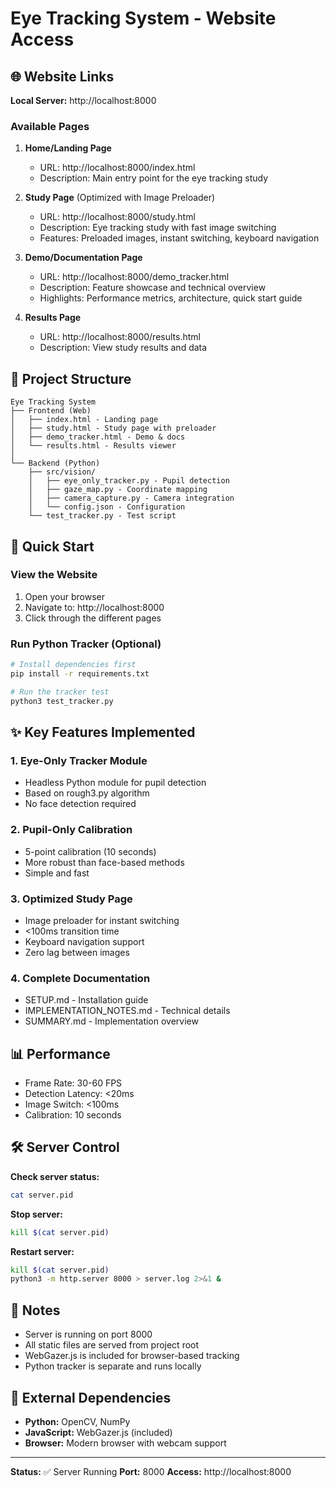 # Eye Tracking System - Website Access

## 🌐 Website Links

**Local Server:** http://localhost:8000

### Available Pages

1. **Home/Landing Page**
   - URL: http://localhost:8000/index.html
   - Description: Main entry point for the eye tracking study

2. **Study Page** (Optimized with Image Preloader)
   - URL: http://localhost:8000/study.html
   - Description: Eye tracking study with fast image switching
   - Features: Preloaded images, instant switching, keyboard navigation

3. **Demo/Documentation Page**
   - URL: http://localhost:8000/demo_tracker.html
   - Description: Feature showcase and technical overview
   - Highlights: Performance metrics, architecture, quick start guide

4. **Results Page**
   - URL: http://localhost:8000/results.html
   - Description: View study results and data

## 📂 Project Structure

```
Eye Tracking System
├── Frontend (Web)
│   ├── index.html - Landing page
│   ├── study.html - Study page with preloader
│   ├── demo_tracker.html - Demo & docs
│   └── results.html - Results viewer
│
└── Backend (Python)
    ├── src/vision/
    │   ├── eye_only_tracker.py - Pupil detection
    │   ├── gaze_map.py - Coordinate mapping
    │   ├── camera_capture.py - Camera integration
    │   └── config.json - Configuration
    └── test_tracker.py - Test script
```

## 🚀 Quick Start

### View the Website
1. Open your browser
2. Navigate to: http://localhost:8000
3. Click through the different pages

### Run Python Tracker (Optional)
```bash
# Install dependencies first
pip install -r requirements.txt

# Run the tracker test
python3 test_tracker.py
```

## ✨ Key Features Implemented

### 1. Eye-Only Tracker Module
- Headless Python module for pupil detection
- Based on rough3.py algorithm
- No face detection required

### 2. Pupil-Only Calibration
- 5-point calibration (10 seconds)
- More robust than face-based methods
- Simple and fast

### 3. Optimized Study Page
- Image preloader for instant switching
- <100ms transition time
- Keyboard navigation support
- Zero lag between images

### 4. Complete Documentation
- SETUP.md - Installation guide
- IMPLEMENTATION_NOTES.md - Technical details
- SUMMARY.md - Implementation overview

## 📊 Performance

- Frame Rate: 30-60 FPS
- Detection Latency: <20ms
- Image Switch: <100ms
- Calibration: 10 seconds

## 🛠️ Server Control

**Check server status:**
```bash
cat server.pid
```

**Stop server:**
```bash
kill $(cat server.pid)
```

**Restart server:**
```bash
kill $(cat server.pid)
python3 -m http.server 8000 > server.log 2>&1 &
```

## 📝 Notes

- Server is running on port 8000
- All static files are served from project root
- WebGazer.js is included for browser-based tracking
- Python tracker is separate and runs locally

## 🔗 External Dependencies

- **Python:** OpenCV, NumPy
- **JavaScript:** WebGazer.js (included)
- **Browser:** Modern browser with webcam support

---

**Status:** ✅ Server Running
**Port:** 8000
**Access:** http://localhost:8000
